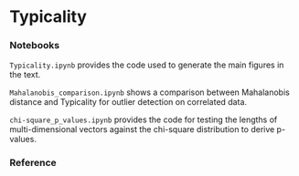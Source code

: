 # Typicality



### Notebooks

```Typicality.ipynb``` provides the code used to generate the main figures in the text.


```Mahalanobis_comparison.ipynb``` shows a comparison between Mahalanobis distance and Typicality for outlier detection on correlated data. 


```chi-square_p_values.ipynb``` provides the code for testing the lengths of multi-dimensional vectors against the chi-square distribution to derive p-values.



### Reference
